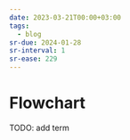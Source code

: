```yaml
---
date: 2023-03-21T00:00+03:00
tags:
  - blog
sr-due: 2024-01-28
sr-interval: 1
sr-ease: 229
---
```


# Flowchart

TODO: add term
